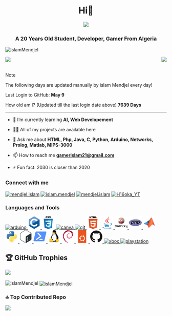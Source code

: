 <h1 align="center">Hi👋</h1>

<p align='center'>
<img src="https://readme-typing-svg.herokuapp.com?color=%2336BCF7&size=25&center=true&vCenter=true&width=433&height=75&lines=I'm+Islam+MENDJEL;Student+Developer;Computer+Science+student;Its+All+Good,+Man">
</p>

<h3 align="center">A 20 Years Old Student, Developer, Gamer From Algeria</h3>

<p align="left">
  <img src="https://img.shields.io/badge/Active--last--30--days-Yes-brightgreen" alt="islamMendjel"/>
</p>

<img align="left" src="https://profile-counter.glitch.me/islamMendjel/count.svg?" />

<img align="right" height="150" src="https://media3.giphy.com/media/v1.Y2lkPTc5MGI3NjExNm9jYjF2ejV0cTFrNmFBpzPfDvDX8m4i7KdjsoNxzK2E62arcHVxeCZlcD12MV9pbnRlcm5hbF9naWZfYnlfaWQmY3Q9Zw/l0EwYGlvQ7STj3wyc/giphy.gif"  />

<br>
<br>

> [!NOTE]
> The following days are updated manually by islam Mendjel every day!

Last Login to GitHub: **May 9**

How old am I? (Updated till the last login date above) **7639 Days**

---

- 🌱 I’m currently learning **AI, Web Developement**

- 👨‍💻 All of my projects are available here

- 💬 Ask me about **HTML, Php, Java, C, Python, Arduino, Networks, Prolog, Matlab, MIPS-3000**

- 📫 How to reach me **gamerislam21@gmail.com**

- ⚡ Fun fact: 2030 is closer than 2020

<h3 align="left">Connect with me</h3>
<p align="left">
<a href="https://www.facebook.com/mendjel.islam" target="blank"><img align="center" src="https://raw.githubusercontent.com/rahuldkjain/github-profile-readme-generator/master/src/images/icons/Social/facebook.svg" alt="mendjel.islam" height="30" width="40" /></a>
<a href="https://www.instagram.com/islam.mendjel/" target="blank"><img align="center" src="https://raw.githubusercontent.com/rahuldkjain/github-profile-readme-generator/master/src/images/icons/Social/instagram.svg" alt="islam.mendjel" height="30" width="40" /></a>
<a href="https://www.twitter.com/mendjel.islam" target="blank"><img align="center" src="https://raw.githubusercontent.com/rahuldkjain/github-profile-readme-generator/master/src/images/icons/Social/twitter.svg" alt="mendjel.islam" height="30" width="40" /></a>
<a href="https://www.youtube.com/@H16oka_YT" target="blank"><img align="center" src="https://raw.githubusercontent.com/rahuldkjain/github-profile-readme-generator/master/src/images/icons/Social/youtube.svg" alt="H16oka_YT" height="30" width="40" /></a>
</p>

<h3 align="left">Languages and Tools</h3>
<p align="left"> <a href="https://www.arduino.cc/" target="_blank" rel="noreferrer"> <img src="https://cdn.worldvectorlogo.com/logos/arduino-1.svg" alt="arduino" width="40" height="40"/> </a> <a href="https://www.w3schools.com/c/" target="_blank" rel="noreferrer"> <img src="https://raw.githubusercontent.com/devicons/devicon/master/icons/c/c-original.svg" alt="c" width="40" height="40"/> </a> </a> <a href="https://www.w3schools.com/css/" target="_blank" rel="noreferrer"> <img src="https://raw.githubusercontent.com/devicons/devicon/master/icons/css3/css3-original-wordmark.svg" alt="css3" width="40" height="40"/> </a> <a href="https://www.canva.com/" target="_blank" rel="noreferrer"> <img src="https://www.vectorlogo.zone/logos/canva/canva-icon.svg" alt="canva" width="40" height="40"/> </a> <a href="https://git-scm.com/" target="_blank" rel="noreferrer"> <img src="https://www.vectorlogo.zone/logos/git-scm/git-scm-icon.svg" alt="git" width="40" height="40"/> </a> <a href="https://www.w3.org/html/" target="_blank" rel="noreferrer"> <img src="https://raw.githubusercontent.com/devicons/devicon/master/icons/html5/html5-original-wordmark.svg" alt="html5" width="40" height="40"/> </a> <a href="https://developer.mozilla.org/en-US/docs/Glossary/Java" target="_blank" rel="noreferrer"> <img src="https://raw.githubusercontent.com/devicons/devicon/master/icons/java/java-original.svg" alt="java" width="40" height="40"/> </a> <a href="https://fr.wikipedia.org/wiki/Prolog" target="_blank" rel="noreferrer"> <img src="https://raw.githubusercontent.com/devicons/devicon/master/icons/prolog/prolog-original-wordmark.svg" alt="prolog" width="40" height="40"/> </a> <a href="https://www.php.net" target="_blank" rel="noreferrer"> <img src="https://raw.githubusercontent.com/devicons/devicon/master/icons/php/php-original.svg" alt="php" width="40" height="40"/> <a href="https://www.mathworks.com/products/matlab.html" target="_blank" rel="noreferrer"> <img src="https://raw.githubusercontent.com/devicons/devicon/master/icons/matlab/matlab-original.svg" alt="matlab" width="40" height="40"/> </a> </a> <a href="https://www.python.org" target="_blank" rel="noreferrer"> <img src="https://raw.githubusercontent.com/devicons/devicon/master/icons/python/python-original.svg" alt="python" width="40" height="40"/> </a> <a href="https://www.freecodecamp.org/news/bash-scripting-tutorial-linux-shell-script-and-command-line-for-beginners/#:~:text=A%20bash%20script%20is%20a,process%20using%20the%20command%20line." target="_blank" rel="noreferrer"> <img src="https://raw.githubusercontent.com/devicons/devicon/master/icons/bash/bash-original.svg" alt="bash" width="40" height="40"/> </a> <a href="https://learn.microsoft.com/en-us/training/modules/script-with-powershell/" target="_blank" rel="noreferrer"> <img src="https://raw.githubusercontent.com/devicons/devicon/master/icons/powershell/powershell-original.svg" alt="powershell" width="40" height="40"/> </a> <a href="https://www.linux.org/" target="_blank" rel="noreferrer"> <img src="https://raw.githubusercontent.com/devicons/devicon/master/icons/linux/linux-original.svg" alt="linux" width="40" height="40"/> </a> <a href="https://www.debian.org/index.fr.html" target="_blank" rel="noreferrer"> <img src="https://raw.githubusercontent.com/devicons/devicon/master/icons/debian/debian-original.svg" alt="debian" width="40" height="40"/> </a> <a href="https://ubuntu.com/download" target="_blank" rel="noreferrer"> <img src="https://raw.githubusercontent.com/devicons/devicon/master/icons/ubuntu/ubuntu-original.svg" alt="ubuntu" width="40" height="40"/> </a> <a href="github.com" target="_blank" rel="noreferrer"> <img src="https://raw.githubusercontent.com/devicons/devicon/master/icons/github/github-original.svg" alt="github" width="40" height="40"/> </a> <a href="https://www.xbox.com/" target="_blank" rel="noreferrer"> <img src="https://www.vectorlogo.zone/logos/xbox/xbox-icon.svg" alt="xbox" width="40" height="40"/> </a> <a href="https://www.playstation.com/en-us/playstation-network/" target="_blank" rel="noreferrer"> <img src="https://cdn.worldvectorlogo.com/logos/playstation-1.svg" alt="playstation" width="40" height="40"/> </a> </p>

## 🏆 GitHub Trophies
![](https://github-profile-trophy.vercel.app/?username=islamMendjel&theme=monokai&no-frame=false&no-bg=false&margin-w=4)

<p><img align="left" src="https://github-readme-stats.vercel.app/api/top-langs?username=islamMendjel&show_icons=true&locale=en&layout=compact" alt="islamMendjel" /></p>

<p>&nbsp;<img align="center" src="https://github-readme-stats.vercel.app/api?username=islamMendjel&show_icons=true&locale=en" alt="islamMendjel" /></p>

### 🔝 Top Contributed Repo
![](https://github-contributor-stats.vercel.app/api?username=islamMendjel&limit=5&theme=dark&combine_all_yearly_contributions=true)
